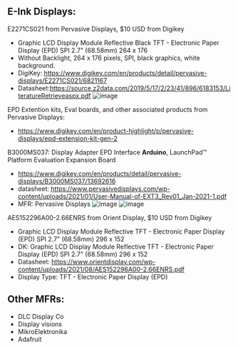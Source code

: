 ## E-Ink Displays:

E2271CS021 from Pervasive Displays, $10 USD from Digikey
- Graphic LCD Display Module Reflective Black TFT - Electronic Paper Display (EPD) SPI 2.7" (68.58mm) 264 x 176
- Without Backlight, 264 x 176 pixels, SPI, black graphics, white background.
- DigiKey: https://www.digikey.com/en/products/detail/pervasive-displays/E2271CS021/6821167
- Datasheet:https://source.z2data.com/2019/5/17/2/23/41/896/6183153/LiteratureRetrieveaspx.pdf
![image](https://github.com/nmi246/electronics/assets/42329930/518cee45-1534-4d2b-a8bb-91d3a0378f54)

EPD Extention kits, Eval boards, and other associated products from Pervasive Displays:
- https://www.digikey.com/en/product-highlight/p/pervasive-displays/epd-extension-kit-gen-2

B3000MS037: Display Adapter EPD Interface **Arduino**, LaunchPad™ Platform Evaluation Expansion Board
- https://www.digikey.com/en/products/detail/pervasive-displays/B3000MS037/13692616
- datasheet: https://www.pervasivedisplays.com/wp-content/uploads/2021/01/User-Manual-of-EXT3_Rev01_Jan-2021-1.pdf
- MFR: Pervasive Displays
![image](https://github.com/nmi246/electronics/assets/42329930/18b7596d-8f6d-4903-a938-c08a81541be6)
![image](https://github.com/nmi246/electronics/assets/42329930/083b9422-1177-4bcc-b376-d35ff7359b99)


AES152296A00-2.66ENRS from Orient Display, $10 USD from Digikey
- Graphic LCD Display Module Reflective TFT - Electronic Paper Display (EPD) SPI 2.7" (68.58mm) 296 x 152
- DK: Graphic LCD Display Module Reflective TFT - Electronic Paper Display (EPD) SPI 2.7" (68.58mm) 296 x 152
- Datasheet: https://www.orientdisplay.com/wp-content/uploads/2021/08/AES152296A00-2.66ENRS.pdf
- Display Type: TFT - Electronic Paper Display (EPD)



## Other MFRs:
- DLC Display Co
- Display visions
- MikroElektronika
- Adafruit
